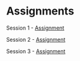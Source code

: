# Assignments

Session 1 - [Assignment](https://github.com/ajithvallabai/assignments/tree/master/project1)

Session 2 - [Assignment](https://github.com/ajithvallabai/assignments/tree/master/session2)

Session 3 - [Assignment](https://github.com/ajithvallabai/assignments/tree/master/session3)


